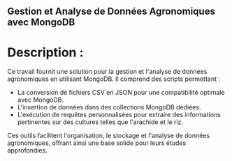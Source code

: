 ## Gestion et Analyse de Données Agronomiques avec MongoDB
# Description : 
Ce travail fournit une solution pour la gestion et l'analyse de données agronomiques en utilisant MongoDB. Il comprend des scripts permettant :​
- La conversion de fichiers CSV en JSON pour une compatibilité optimale avec MongoDB.
- L'insertion de données dans des collections MongoDB dédiées.
- L'exécution de requêtes personnalisées pour extraire des informations pertinentes sur des cultures telles que l'arachide et le riz.​

Ces outils facilitent l'organisation, le stockage et l'analyse de données agronomiques, offrant ainsi une base solide pour leurs études approfondies.​
